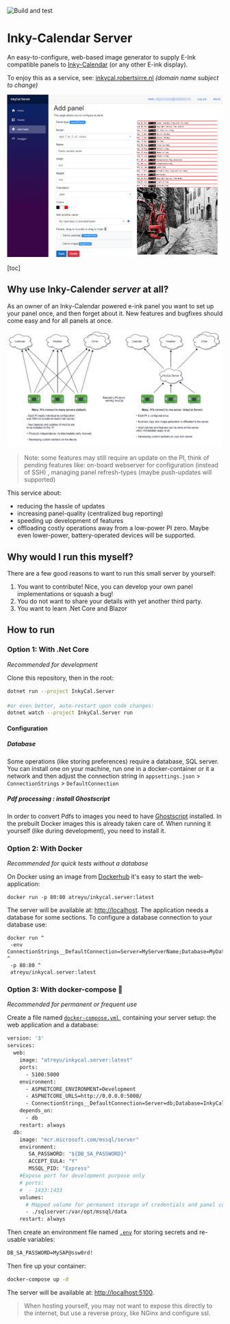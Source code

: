 ![Build and test](https://github.com/Atrejoe/Inky-Calendar-Server/workflows/Build%20and%20test/badge.svg)

# Inky-Calendar Server

An easy-to-configure, web-based image generator to supply E-Ink compatible panels to [Inky-Calendar](https://github.com/aceisace/Inky-Calendar) (or any other E-ink display).

To enjoy this as a service, see: [inkycal.robertsirre.nl](https://inkycal.robertsirre.nl/) *(domain name subject to change)*

![Sample panel configuration : a panel with two nested panels](ReadMe_Images/panelconfig.png)

[toc]

## Why use Inky-Calender *server* at all?

As an owner of an Inky-Calendar powered e-ink panel you want to set up your panel once, and then forget about it. New features and bugfixes should come easy and for all  panels at once.

![On the left: "traditional" InkyCal, on the right: InkyCal using InkyCal Server](Concept.png)

> Note:  some features may still require an update on the PI,  think of pending features like: on-board webserver for configuration (instead of SSH) , managing panel refresh-types (maybe push-updates will supported)

This service about:

- reducing the hassle of updates
- increasing panel-quality (centralized bug reporting)
- speeding  up development of features
- offloading costly operations away from a low-power PI zero. Maybe even lower-power, battery-operated devices will be supported.

## Why would I run this myself?

There are a few good reasons to want to run this small server by yourself:

1. You want to contribute! Nice, you can develop your own panel implementations or squash a bug!
2. You do not want to share your details with yet another third party.
3. You want to learn .Net Core and Blazor

## How to run

### Option 1: With .Net Core

*Recommended for development*

Clone this repository, then in the root:

```bash
dotnet run --project InkyCal.Server

#or even better, auto-restart upon code changes:
dotnet watch --project InkyCal.Server run
```

#### Configuration

##### Database

Some operations (like storing preferences) require a database, SQL server. You can install one on your machine, run one in a docker-container or it a network and then adjust the connection string in `appsettings.json` > `ConnectionStrings` > `DefaultConnection`

##### Pdf processing : install Ghostscript

In order to convert Pdfs to images you need to have [Ghostscript](https://www.ghostscript.com/) installed.
In the prebuilt Docker images this is already taken care of. When running it yourself (like during development), you need to install it.

### Option 2: With Docker

*Recommended for quick tests without a database*

On Docker using an image from [Dockerhub](https://hub.docker.com/r/atreyu/inkycal.server) it's easy to start the web-application:

```
docker run -p 80:80 atreyu/inkycal.server:latest
```
The server will be available at: [http://localhost](http://localhost). The application needs a database for some sections. To configure a database connection to your database use:

```
docker run ^
 -env ConnectionStrings__DefaultConnection=Server=MyServerName;Database=MyDataBaseName;User=MyUserName;Password=MyPassword;MultipleActiveResultSets=true ^
 -p 80:80 ^
 atreyu/inkycal.server:latest
```

### Option 3: With docker-compose 🚀

*Recommended for permanent or frequent use*

Create a file named [`docker-compose.yml`](https://docs.docker.com/compose), containing your server setup: the web application and a database:

```dockerfile
version: '3'
services:
  web:
    image: "atreyu/inkycal.server:latest"
    ports:
      - 5100:5000
    environment:
      - ASPNETCORE_ENVIRONMENT=Development
      - ASPNETCORE_URLS=http://0.0.0.0:5000/
      - ConnectionStrings__DefaultConnection=Server=db;Database=InkyCal.Server;User=sa;Password=${DB_SA_PASSWORD};MultipleActiveResultSets=true
    depends_on:
      - db
    restart: always
  db:
    image: "mcr.microsoft.com/mssql/server"
    environment:
       SA_PASSWORD: "${DB_SA_PASSWORD}"
       ACCEPT_EULA: "Y"
       MSSQL_PID: "Express"
    #Expose port for development purpose only
    # ports:
    #  - 1433:1433
    volumes:
      # Mapped volume for permanent storage of credentials and panel config
      - ./sqlserver:/var/opt/mssql/data
    restart: always
```

Then create an environment file named [`.env`](https://docs.docker.com/compose/env-file/) for storing secrets and re-usable variables:

```dockerfile
DB_SA_PASSWORD=MySAP@ssw0rd!
```

Then fire up your container:

```bash
docker-compose up -d
```

The server will be available at: [http://localhost:5100](http://localhost:5100).

>  When hosting yourself, you may not want to expose this directly to the internet, but use a reverse proxy, like NGinx and configure ssl.
